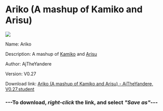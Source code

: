 # Ariko (A mashup of Kamiko and Arisu)

<img src = "https://raw.githubusercontent.com/Arbiter1223/Koukou-Gurashi-Custom-Students/master/Students/Files/Ariko%20(A%20mashup%20of%20Kamiko%20and%20Arisu).png">

Name: Ariko

Description: A mashup of <a href="Kamiko%20(A%20lazy%20Arisu%20cosplayer).md">Kamiko</a> and <a href="Arisu%20(A%20very%20negative%20bully).md">Arisu</a>

Author: AjTheYandere

Version: V0.27

Download link: <a href="https://raw.githubusercontent.com/Arbiter1223/Koukou-Gurashi-Custom-Students/master/Students/Files/Ariko%20(A%20mashup%20of%20Kamiko%20and%20Arisu)%20-%20AjTheYandere%2C%20V0.27.student">Ariko (A mashup of Kamiko and Arisu) - AjTheYandere, V0.27.student</a>

### ---**To download, _right-click_ the link, and select _"Save as"_**---

